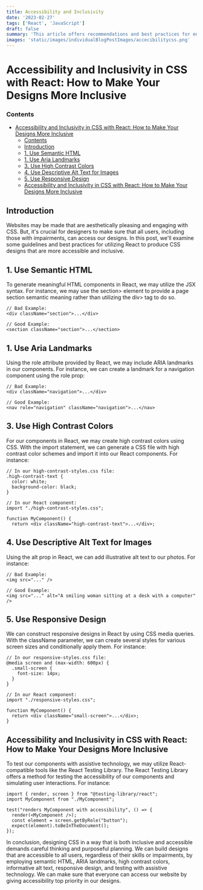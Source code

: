 ```yaml
---
title: Accessibility and Inclusivity
date: '2023-02-27'
tags: ['React', 'JavaScript']
draft: false
summary: 'This article offers recommendations and best practices for enhancing accessibility and inclusivity in CSS designs while using React. The significance of employing semantic HTML, ARIA landmarks, vivid colors, evocative alt text for pictures, responsive design, and testing with assistive technology are all covered. By adhering to these guidelines, web designers may guarantee that all users, including those with disabilities, can access their websites.'
images: 'static/images/individualBlogPostImages/accecibilitycss.png'
---
```


# Accessibility and Inclusivity in CSS with React: How to Make Your Designs More Inclusive

### Contents

- [Accessibility and Inclusivity in CSS with React: How to Make Your Designs More Inclusive](#accessibility-and-inclusivity-in-css-with-react-how-to-make-your-designs-more-inclusive)
  - [Contents](#contents)
  - [Introduction](#introduction)
  - [1. Use Semantic HTML ](#1--use-semantic-html-)
  - [1. Use Aria Landmarks ](#1--use-aria-landmarks-)
  - [3. Use High Contrast Colors ](#3-use-high-contrast-colors-)
  - [4. Use Descriptive Alt Text for Images](#4-use-descriptive-alt-text-for-images)
  - [5. Use Responsive Design](#5-use-responsive-design)
  - [ Accessibility and Inclusivity in CSS with React: How to Make Your Designs More Inclusive](#-accessibility-and-inclusivity-in-css-with-react-how-to-make-your-designs-more-inclusive)

## Introduction

Websites may be made that are aesthetically pleasing and engaging with CSS. But, it's crucial for designers to make sure that all users, including those with impairments, can access our designs. In this post, we'll examine some guidelines and best practices for utilizing React to produce CSS designs that are more accessible and inclusive.

## <a name="use-semantic-html-">1. Use Semantic HTML </a>

To generate meaningful HTML components in React, we may utilize the JSX syntax. For instance, we may use the section> element to provide a page section semantic meaning rather than utilizing the div> tag to do so.

```
// Bad Example:
<div className="section">...</div>

// Good Example:
<section className="section">...</section>
```

## <a name="use-aria-landmarks-">1. Use Aria Landmarks </a>

Using the role attribute provided by React, we may include ARIA landmarks in our components. For instance, we can create a landmark for a navigation component using the role prop:

```
// Bad Example:
<div className="navigation">...</div>

// Good Example:
<nav role="navigation" className="navigation">...</nav>

```

## <a name="use-high-contrast-colors-">3. Use High Contrast Colors </a>

<p className= "text">
For our components in React, we may create high contrast colors using CSS. With the import statement, we can generate a CSS file with high contrast color schemes and import it into our React components. For instance:

```
// In our high-contrast-styles.css file:
.high-contrast-text {
  color: white;
  background-color: black;
}

// In our React component:
import "./high-contrast-styles.css";

function MyComponent() {
  return <div className="high-contrast-text">...</div>;

```

</p>

## <a name="use-descriptive-alt-text-for-images">4. Use Descriptive Alt Text for Images</a>

Using the alt prop in React, we can add illustrative alt text to our photos. For instance:

```
// Bad Example:
<img src="..." />

// Good Example:
<img src="..." alt="A smiling woman sitting at a desk with a computer" />
```

## <a name="use-responsive-design-">5. Use Responsive Design</a>

<p className= "text">
We can construct responsive designs in React by using CSS media queries. With the className parameter, we can create several styles for various screen sizes and conditionally apply them. For instance:

```
// In our responsive-styles.css file:
@media screen and (max-width: 600px) {
  .small-screen {
    font-size: 14px;
  }
}

// In our React component:
import "./responsive-styles.css";

function MyComponent() {
  return <div className="small-screen">...</div>;
}

```

</p>

## <a name="use-descriptive-alt-text-for-images"> Accessibility and Inclusivity in CSS with React: How to Make Your Designs More Inclusive</a>

<p className= "text">
To test our components with assistive technology, we may utilize React-compatible tools like the React Testing Library. The React Testing Library offers a method for testing the accessibility of our components and simulating user interactions. For instance:

```
import { render, screen } from "@testing-library/react";
import MyComponent from "./MyComponent";

test("renders MyComponent with accessibility", () => {
  render(<MyComponent />);
  const element = screen.getByRole("button");
  expect(element).toBeInTheDocument();
});
```

</p>

In conclusion, designing CSS in a way that is both inclusive and accessible demands careful thinking and purposeful planning. We can build designs that are accessible to all users, regardless of their skills or impairments, by employing semantic HTML, ARIA landmarks, high contrast colors, informative alt text, responsive design, and testing with assistive technology. We can make sure that everyone can access our website by giving accessibility top priority in our designs.
